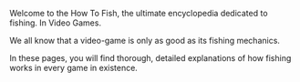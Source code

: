 Welcome to the How To Fish, the ultimate encyclopedia dedicated to fishing. In
Video Games.

We all know that a video-game is only as good as its fishing mechanics.


In these pages, you will find thorough, detailed explanations of how fishing
works in every game in existence.
